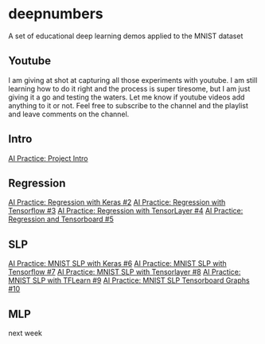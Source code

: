 # deepnumbers
A set of educational deep learning demos applied to the MNIST dataset

## Youtube
I am giving at shot at capturing all those experiments with youtube. I am still learning how to do it right and the process is super tiresome, but I am just giving it a go and testing the waters. Let me know if youtube videos add anything to it or not. Feel free to subscribe to the channel and the playlist and leave comments on the channel.

## Intro
[AI Practice: Project Intro](https://youtu.be/-IM6JZg6Ix4)

## Regression
[AI Practice: Regression with Keras #2](https://youtu.be/aUEvvyBg5ic)
[AI Practice: Regression with Tensorflow #3](https://youtu.be/XoSV0usUZFA)
[AI Practice: Regression with TensorLayer #4](https://youtu.be/NZDhMoisc6U)
[AI Practice: Regression and Tensorboard #5](https://youtu.be/HNhQuT_sjpQ)

## SLP
[AI Practice: MNIST SLP with Keras #6](https://youtu.be/OfwoLvrhkcI)
[AI Practice: MNIST SLP with Tensorflow #7](https://youtu.be/H19m8-d9zdI)
[AI Practice: MNIST SLP with Tensorlayer #8](https://youtu.be/MpvoRIxIzb8)
[AI Practice: MNIST SLP with TFLearn #9](https://youtu.be/mhBPlUrrwFM)
[AI Practice: MNIST SLP Tensorboard Graphs #10](https://youtu.be/aSz_q6ZAMtc)

## MLP
next week



